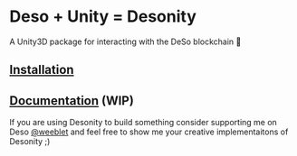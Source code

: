 # Deso + Unity = Desonity

A Unity3D package for interacting with the DeSo blockchain 💎

## [Installation](https://desonity.github.io/docs/#installation)

## [Documentation](https://desonity.github.io/docs/) (WIP)

If you are using Desonity to build something consider supporting me on Deso [@weeblet](https://diamondapp.com/u/weeblet) and feel free to show me your creative implementaitons of Desonity ;)
